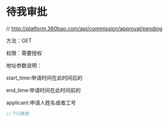 # 待我审批

// http://platform.360bao.com/api/commission/approval/pending

方法：GET

权限：需要授权

地址参数说明：

start_time:申请时间在此时间后的

end_time:申请时间在此时间前的

applicant:申请人姓名或者工号

```javascript
//下行数据
```


